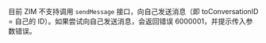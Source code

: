 <div class="mk-warning">


目前 ZIM 不支持调用 `sendMessage` 接口，向自己发送消息（即 toConversationID = 自己的 ID）。如果尝试向自己发送消息，会返回错误 6000001，并提示传入参数错误。

</div>

